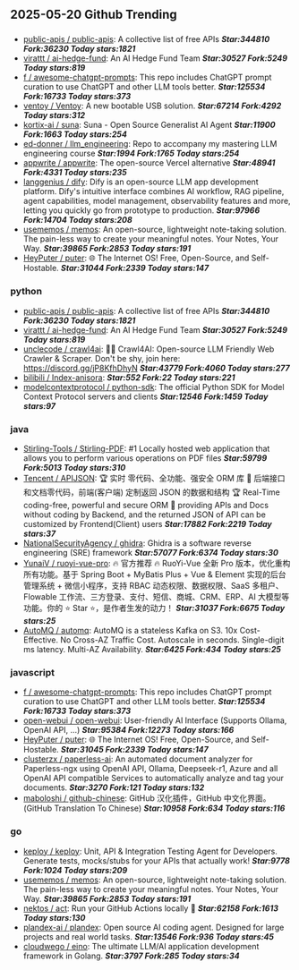 ## 2025-05-20 Github Trending

### 
* [public-apis / public-apis](https://github.com/public-apis/public-apis): A collective list of free APIs ***Star:344810 Fork:36230 Today stars:1821***
* [virattt / ai-hedge-fund](https://github.com/virattt/ai-hedge-fund): An AI Hedge Fund Team ***Star:30527 Fork:5249 Today stars:819***
* [f / awesome-chatgpt-prompts](https://github.com/f/awesome-chatgpt-prompts): This repo includes ChatGPT prompt curation to use ChatGPT and other LLM tools better. ***Star:125534 Fork:16733 Today stars:373***
* [ventoy / Ventoy](https://github.com/ventoy/Ventoy): A new bootable USB solution. ***Star:67214 Fork:4292 Today stars:312***
* [kortix-ai / suna](https://github.com/kortix-ai/suna): Suna - Open Source Generalist AI Agent ***Star:11900 Fork:1663 Today stars:254***
* [ed-donner / llm_engineering](https://github.com/ed-donner/llm_engineering): Repo to accompany my mastering LLM engineering course ***Star:1994 Fork:1765 Today stars:254***
* [appwrite / appwrite](https://github.com/appwrite/appwrite): The open-source Vercel alternative ***Star:48941 Fork:4331 Today stars:235***
* [langgenius / dify](https://github.com/langgenius/dify): Dify is an open-source LLM app development platform. Dify's intuitive interface combines AI workflow, RAG pipeline, agent capabilities, model management, observability features and more, letting you quickly go from prototype to production. ***Star:97966 Fork:14704 Today stars:208***
* [usememos / memos](https://github.com/usememos/memos): An open-source, lightweight note-taking solution. The pain-less way to create your meaningful notes. Your Notes, Your Way. ***Star:39865 Fork:2853 Today stars:191***
* [HeyPuter / puter](https://github.com/HeyPuter/puter): 🌐 The Internet OS! Free, Open-Source, and Self-Hostable. ***Star:31044 Fork:2339 Today stars:147***

### python
* [public-apis / public-apis](https://github.com/public-apis/public-apis): A collective list of free APIs ***Star:344810 Fork:36230 Today stars:1821***
* [virattt / ai-hedge-fund](https://github.com/virattt/ai-hedge-fund): An AI Hedge Fund Team ***Star:30527 Fork:5249 Today stars:819***
* [unclecode / crawl4ai](https://github.com/unclecode/crawl4ai): 🚀🤖 Crawl4AI: Open-source LLM Friendly Web Crawler & Scraper. Don't be shy, join here: https://discord.gg/jP8KfhDhyN ***Star:43779 Fork:4060 Today stars:277***
* [bilibili / Index-anisora](https://github.com/bilibili/Index-anisora):  ***Star:552 Fork:22 Today stars:221***
* [modelcontextprotocol / python-sdk](https://github.com/modelcontextprotocol/python-sdk): The official Python SDK for Model Context Protocol servers and clients ***Star:12546 Fork:1459 Today stars:97***

### java
* [Stirling-Tools / Stirling-PDF](https://github.com/Stirling-Tools/Stirling-PDF): #1 Locally hosted web application that allows you to perform various operations on PDF files ***Star:59799 Fork:5013 Today stars:310***
* [Tencent / APIJSON](https://github.com/Tencent/APIJSON): 🏆 实时 零代码、全功能、强安全 ORM 库 🚀 后端接口和文档零代码，前端(客户端) 定制返回 JSON 的数据和结构 🏆 Real-Time coding-free, powerful and secure ORM 🚀 providing APIs and Docs without coding by Backend, and the returned JSON of API can be customized by Frontend(Client) users ***Star:17882 Fork:2219 Today stars:37***
* [NationalSecurityAgency / ghidra](https://github.com/NationalSecurityAgency/ghidra): Ghidra is a software reverse engineering (SRE) framework ***Star:57077 Fork:6374 Today stars:30***
* [YunaiV / ruoyi-vue-pro](https://github.com/YunaiV/ruoyi-vue-pro): 🔥 官方推荐 🔥 RuoYi-Vue 全新 Pro 版本，优化重构所有功能。基于 Spring Boot + MyBatis Plus + Vue & Element 实现的后台管理系统 + 微信小程序，支持 RBAC 动态权限、数据权限、SaaS 多租户、Flowable 工作流、三方登录、支付、短信、商城、CRM、ERP、AI 大模型等功能。你的 ⭐️ Star ⭐️，是作者生发的动力！ ***Star:31037 Fork:6675 Today stars:25***
* [AutoMQ / automq](https://github.com/AutoMQ/automq): AutoMQ is a stateless Kafka on S3. 10x Cost-Effective. No Cross-AZ Traffic Cost. Autoscale in seconds. Single-digit ms latency. Multi-AZ Availability. ***Star:6425 Fork:434 Today stars:25***

### javascript
* [f / awesome-chatgpt-prompts](https://github.com/f/awesome-chatgpt-prompts): This repo includes ChatGPT prompt curation to use ChatGPT and other LLM tools better. ***Star:125534 Fork:16733 Today stars:373***
* [open-webui / open-webui](https://github.com/open-webui/open-webui): User-friendly AI Interface (Supports Ollama, OpenAI API, ...) ***Star:95384 Fork:12273 Today stars:166***
* [HeyPuter / puter](https://github.com/HeyPuter/puter): 🌐 The Internet OS! Free, Open-Source, and Self-Hostable. ***Star:31045 Fork:2339 Today stars:147***
* [clusterzx / paperless-ai](https://github.com/clusterzx/paperless-ai): An automated document analyzer for Paperless-ngx using OpenAI API, Ollama, Deepseek-r1, Azure and all OpenAI API compatible Services to automatically analyze and tag your documents. ***Star:3270 Fork:121 Today stars:132***
* [maboloshi / github-chinese](https://github.com/maboloshi/github-chinese): GitHub 汉化插件，GitHub 中文化界面。 (GitHub Translation To Chinese) ***Star:10958 Fork:634 Today stars:116***

### go
* [keploy / keploy](https://github.com/keploy/keploy): Unit, API & Integration Testing Agent for Developers. Generate tests, mocks/stubs for your APIs that actually work! ***Star:9778 Fork:1024 Today stars:209***
* [usememos / memos](https://github.com/usememos/memos): An open-source, lightweight note-taking solution. The pain-less way to create your meaningful notes. Your Notes, Your Way. ***Star:39865 Fork:2853 Today stars:191***
* [nektos / act](https://github.com/nektos/act): Run your GitHub Actions locally 🚀 ***Star:62158 Fork:1613 Today stars:130***
* [plandex-ai / plandex](https://github.com/plandex-ai/plandex): Open source AI coding agent. Designed for large projects and real world tasks. ***Star:13546 Fork:936 Today stars:45***
* [cloudwego / eino](https://github.com/cloudwego/eino): The ultimate LLM/AI application development framework in Golang. ***Star:3797 Fork:285 Today stars:34***
